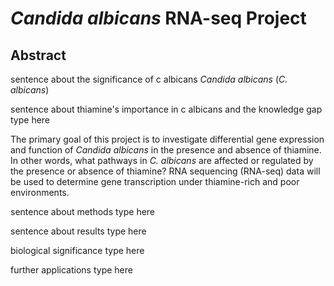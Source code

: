 # _Candida albicans_ RNA-seq Project
## Abstract
sentence about the significance of c albicans
_Candida albicans_ (_C. albicans_)

sentence about thiamine's importance in c albicans and the knowledge gap
type here

The primary goal of this project is to investigate differential gene expression and function of _Candida albicans_ in the presence and absence of thiamine. In other words, what pathways in _C. albicans_ are affected or regulated by the presence or absence of thiamine? RNA sequencing (RNA-seq) data will be used to determine gene transcription under thiamine-rich and poor environments. 

sentence about methods
type here

sentence about results
type here

biological significance
type here

further applications
type here
